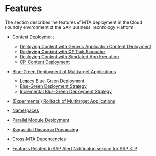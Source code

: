 <!-- loiod50d040b5ba746d1ba51326aa4c67ae4 -->

# Features

The section describes the features of MTA deployment in the Cloud Foundry environment of the SAP Business Technology Platform.

-   [Content Deployment](content-deployment-68d0da8.md)
    -   [Deploying Content with Generic Application Content Deployment](deploying-content-with-generic-application-content-deployment-d3e2319.md)
    -   [Deploying Content with CF Task Execution](deploying-content-with-cf-task-execution-98b1bf5.md)
    -   [Deploying Content with Simulated App Execution](deploying-content-with-simulated-app-execution-9454b1f.md)
    -   [CPI Content Deployment](cpi-content-deployment-fa17df0.md)

-   [Blue-Green Deployment of Multitarget Applications](blue-green-deployment-of-multitarget-applications-772ab72.md)
    -   [Legacy Blue-Green Deployment](legacy-blue-green-deployment-764308c.md)
    -   [Blue-Green Deployment Strategy](blue-green-deployment-strategy-7c83810.md)
    -   [Incremental Blue-Green Deployment Strategy](incremental-blue-green-deployment-strategy-2e4dfed.md)

-   [\(Experimental\) Rollback of Multitarget Applications](experimental-rollback-of-multitarget-applications-d612be9.md)
-   [Namespaces](namespaces-b28fd77.md)
-   [Parallel Module Deployment](parallel-module-deployment-0384158.md)
-   [Sequential Resource Processing](sequential-resource-processing-b93db81.md)
-   [Cross-MTA Dependencies](cross-mta-dependencies-b8e1953.md)
-   [Features Related to SAP Alert Notificaton service for SAP BTP](features-related-to-sap-alert-notificaton-service-for-sap-btp-1f8e254.md)

